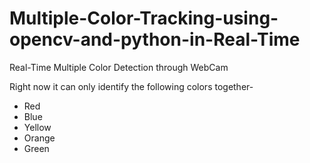 # Multiple-Color-Tracking-using-opencv-and-python-in-Real-Time


Real-Time Multiple Color Detection through WebCam

Right now it can only identify the following colors together-

 * Red
 * Blue
 * Yellow
 * Orange
 * Green
